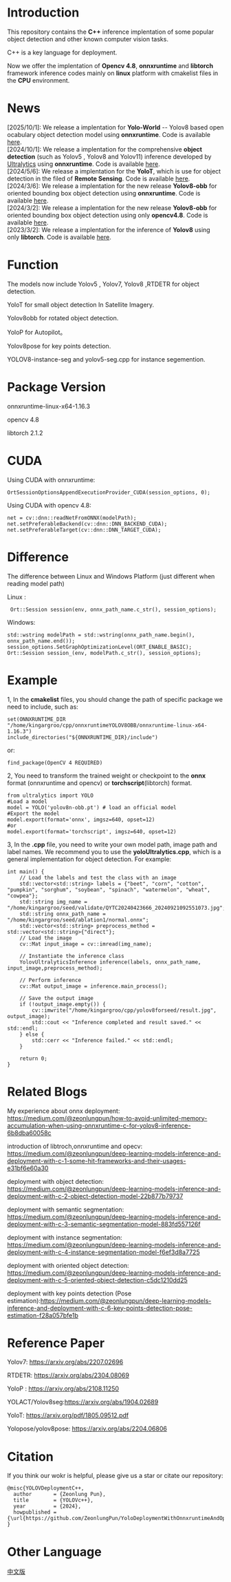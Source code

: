 # Introduction

This repository contains the **C++** inference  implentation of some popular object detection and other known computer vision tasks.

C++ is a key language for deployment.

Now we offer the implentation of **Opencv 4.8**, **onnxruntime** and **libtorch** framework inference codes mainly on **linux** platform with cmakelist files in the **CPU** environment.

# News
[2025/10/1]: We release a implentation for **Yolo-World** -- Yolov8 based open ocabulary object detection model  using **onnxruntime**.  Code is available  [here](https://github.com/ZeonlungPun/YoloDeploymentWithOnnxruntimeAndOpencv/tree/main/yolo-world).
</br>
[2024/10/1]: We release a implentation for the comprehensive **object detection** (such as Yolov5 , Yolov8 and  Yolov11) inference developed by [Ultralytics](https://github.com/ultralytics/ultralytics) using **onnxruntime**. Code is available [here](https://github.com/ZeonlungPun/YoloDeploymentWithOnnxruntimeAndOpencv/blob/main/yoloUltralytics.cpp).
</br>
[2024/5/6]: We release a implentation for the  **YoloT**, which is use for object detection in the filed of **Remote Sensing**. Code is available [here](https://github.com/ZeonlungPun/YoloDeploymentWithOnnxruntimeAndOpencv/tree/main/YoloT.cpp).
</br>
[2024/3/6]: We release a implentation for the new release **Yolov8-obb** for oriented bounding box object detection using **onnxruntime**. Code is available [here](https://github.com/ZeonlungPun/YoloDeploymentWithOnnxruntimeAndOpencv/tree/main/onnxruntimeYOLOV8OBB).
</br>
[2024/3/2]: We release a implentation for the new release **Yolov8-obb** for oriented bounding box object detection using only **opencv4.8**. Code is available [here](https://github.com/ZeonlungPun/YoloDeploymentWithOnnxruntimeAndOpencv/tree/main/yolov8obbOPENCV).
</br>
[2023/3/2]: We release a implentation for the inference of **Yolov8**  using only **libtorch**. Code is available [here](https://github.com/ZeonlungPun/YoloDeploymentWithOnnxruntimeAndOpencv/tree/main/yolov8lib-torch).


# Function

The models now include Yolov5 , Yolov7, Yolov8 ,RTDETR for object detection.

YoloT for small object detection In Satellite Imagery.

Yolov8obb for rotated object detection.

YoloP for Autopilot。

Yolov8pose for key points detection.

YOLOV8-instance-seg and yolov5-seg.cpp for instance segemention.

# Package Version


onnxruntime-linux-x64-1.16.3

opencv 4.8

libtorch 2.1.2

# CUDA

Using CUDA with onnxruntime:
```
OrtSessionOptionsAppendExecutionProvider_CUDA(session_options, 0);
```
Using CUDA with opencv 4.8:
```
net = cv::dnn::readNetFromONNX(modelPath);
net.setPreferableBackend(cv::dnn::DNN_BACKEND_CUDA);
net.setPreferableTarget(cv::dnn::DNN_TARGET_CUDA);
```

# Difference
The difference between Linux and Windows Platform (just different when reading model path)

Linux :
```
 Ort::Session session(env, onnx_path_name.c_str(), session_options);
```

Windows:
```
std::wstring modelPath = std::wstring(onnx_path_name.begin(), onnx_path_name.end());
session_options.SetGraphOptimizationLevel(ORT_ENABLE_BASIC);
Ort::Session session_(env, modelPath.c_str(), session_options);
```

# Example
1, In the **cmakelist** files, you should change the path of specific package we need to include, such as:
```
set(ONNXRUNTIME_DIR "/home/kingargroo/cpp/onnxruntimeYOLOV8OBB/onnxruntime-linux-x64-1.16.3")
include_directories("${ONNXRUNTIME_DIR}/include")
```
or:
```
find_package(OpenCV 4 REQUIRED)
```

2, You need to transform the trained weight or checkpoint to the **onnx** format (onnxruntime and opencv) or **torchscript**(libtorch) format.
```
from ultralytics import YOLO
#Load a model
model = YOLO('yolov8n-obb.pt') # load an official model
#Export the model
model.export(format='onnx', imgsz=640, opset=12)
#or
model.export(format='torchscript', imgsz=640, opset=12)
```

3, In the **.cpp** file, you need to write your own model path, image path and label names. We recommend you to use the **yoloUltralytics.cpp**, which is a general implementation for object detection. For example:
```
int main() {
    // Load the labels and test the class with an image
    std::vector<std::string> labels = {"beet", "corn", "cotton", "pumpkin", "sorghum", "soybean", "spinach", "watermelon", "wheat", "cowpea"};
    std::string img_name = "/home/kingargroo/seed/validate/QYTC20240423666_20240921092551073.jpg";
    std::string onnx_path_name = "/home/kingargroo/seed/ablation1/normal.onnx";
    std::vector<std::string> preprocess_method = std::vector<std::string>{"direct"};
    // Load the image
    cv::Mat input_image = cv::imread(img_name);

    // Instantiate the inference class
    YolovUltralyticsInference inference(labels, onnx_path_name, input_image,preprocess_method);

    // Perform inference
    cv::Mat output_image = inference.main_process();

    // Save the output image
    if (!output_image.empty()) {
        cv::imwrite("/home/kingargroo/cpp/yolov8forseed/result.jpg", output_image);
        std::cout << "Inference completed and result saved." << std::endl;
    } else {
        std::cerr << "Inference failed." << std::endl;
    }

    return 0;
}
```
# Related Blogs

My experience about onnx deployment: https://medium.com/@zeonlungpun/how-to-avoid-unlimited-memory-accumulation-when-using-onnxruntime-c-for-yolov8-inference-6b8dba60058c

introduction of libtroch,onnxruntime and opecv: https://medium.com/@zeonlungpun/deep-learning-models-inference-and-deployment-with-c-1-some-hit-frameworks-and-their-usages-e31bf6e60a30

deployment with object detection:  https://medium.com/@zeonlungpun/deep-learning-models-inference-and-deployment-with-c-2-object-detection-model-22b877b79737

deployment with semantic segmentation: https://medium.com/@zeonlungpun/deep-learning-models-inference-and-deployment-with-c-3-semantic-segmentation-model-883fd557126f

deployment with instance segmentation: https://medium.com/@zeonlungpun/deep-learning-models-inference-and-deployment-with-c-4-instance-segmentation-model-f6ef3d8a7725

deployment with oriented object detection: https://medium.com/@zeonlungpun/deep-learning-models-inference-and-deployment-with-c-5-oriented-object-detection-c5dc1210dd25

deployment with key points detection (Pose estimation):https://medium.com/@zeonlungpun/deep-learning-models-inference-and-deployment-with-c-6-key-points-detection-pose-estimation-f28a057bfe1b



# Reference Paper

Yolov7: https://arxiv.org/abs/2207.02696

RTDETR: https://arxiv.org/abs/2304.08069

YoloP : https://arxiv.org/abs/2108.11250

YOLACT/Yolov8seg:https://arxiv.org/abs/1904.02689

YoloT: https://arxiv.org/pdf/1805.09512.pdf

Yolopose/yolov8pose: https://arxiv.org/abs/2204.06806



# Citation
If you think our wokr is helpful, please give us a star or citate our repository:
```
@misc{YOLOVDeploymentC++,
  author       = {Zeonlung Pun},
  title        = {YOLOVc++},
  year         = {2024},
  howpublished = {\url{https://github.com/ZeonlungPun/YoloDeploymentWithOnnxruntimeAndOpencv}}
}
```

# Other Language

[中文版](https://github.com/ZeonlungPun/YoloDeploymentWithOnnxruntimeAndOpencv/blob/main/README_ch.md) 
